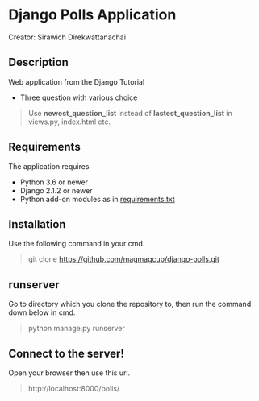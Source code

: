 # Django Polls Application

Creator: Sirawich Direkwattanachai
## Description
Web application from the Django Tutorial 
* Three question with various choice

> Use **newest_question_list** instead of **lastest_question_list** in views.py, index.html etc.

## Requirements

The application requires
* Python 3.6 or newer
* Django 2.1.2 or newer
* Python add-on modules as in [requirements.txt](requirements.txt)

## Installation
Use the following command in your cmd.

> git clone https://github.com/magmagcup/django-polls.git


## runserver
Go to directory which you clone the repository to, then run the command down below in cmd. 

>  python manage.py runserver
 
 
## Connect to the server!
 
Open your browser then use this url.
 
 > http://localhost:8000/polls/
 




